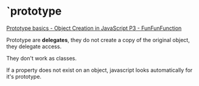 # `prototype

[Prototype basics - Object Creation in JavaScript P3 - FunFunFunction](https://www.youtube.com/watch?v=YkoelSTUy7A&index=3&list=PL0zVEGEvSaeHBZFy6Q8731rcwk0Gtuxub)

Prototype are **delegates**, they do not create a copy of the original object, they delegate access.

They don't work as classes.

If a property does not exist on an object, javascript looks automatically for it's prototype.
